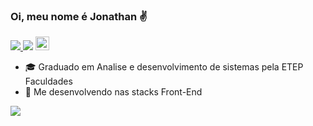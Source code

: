### Oi, meu nome é Jonathan ✌
<p>
<a href="https://www.linkedin.com/in/jonlima/">
  <img src="https://img.shields.io/badge/-LinkedIn-blue?style=flat&logo=Linkedin&logoColor=white" /> 
</a>
<img src="https://img.shields.io/badge/Front%20End-Javascript%20%7C%20React%20%7C%20Redux-blue" />
<a href="https://github.com/jonlima2018">
  <img src="https://img.shields.io/github/followers/jonlima2018?label=follow&style=social" height="22" title="Follow me" /> 
</a>
</p>

- 🎓 Graduado em Analise e desenvolvimento de sistemas pela ETEP Faculdades
- 🚀 Me desenvolvendo nas stacks Front-End
 
<p> 
  <img src="https://github-readme-stats.vercel.app/api?username=jonlima2018&show_icons=true&hide_border=true&custom_title=Jonathan%20Martins%20de%20Lima" />    
</p>

